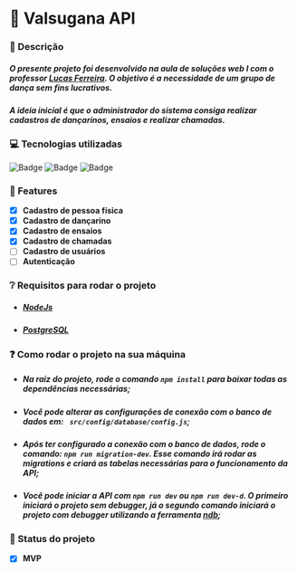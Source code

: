 # :link: Valsugana API


### :book: Descrição 
#####  O presente projeto foi desenvolvido na aula de soluções web I com o professor [Lucas Ferreira](https://github.com/lucasferreira). O objetivo é a necessidade de um grupo de dança sem fins lucrativos. 
#####  A ideia inicial é que o administrador do sistema consiga realizar cadastros de dançarinos, ensaios e realizar chamadas.

### :computer: Tecnologias utilizadas 
![Badge](https://img.shields.io/badge/JavaScript-NodeJS-%F7DF1E?style=for-the-badge&logo=JavaScript)
![Badge](https://img.shields.io/badge/PostgreSql--%336791?style=for-the-badge&logo=PostgreSQL)
![Badge](https://img.shields.io/badge/Heroku-%237159c1?style=for-the-badge&logo=Heroku)


### :triangular_flag_on_post: Features
- [x] <strong>Cadastro de pessoa física</strong>  
- [x] <strong>Cadastro de dançarino</strong>  
- [x] <strong>Cadastro de ensaios</strong>  
- [x] <strong>Cadastro de chamadas</strong> 
- [ ] <strong>Cadastro de usuários</strong>  
- [ ] <strong>Autenticação</strong> 

### :grey_question: Requisitos para rodar o projeto
* ##### [NodeJs](https://nodejs.org/en/)
* ##### [PostgreSQL](https://www.postgresql.org/download/)


### :question: Como rodar o projeto na sua máquina
* ##### Na raiz do projeto, rode o comando ```npm install``` para baixar todas as dependências necessárias;
* ##### Você pode alterar as configurações de conexão com o banco de dados em: ``` src/config/database/config.js```;
* ##### Após ter configurado a conexão com o banco de dados, rode o comando: ```npm run migration-dev```. Esse comando irá rodar as migrations e criará as tabelas necessárias para o funcionamento da API;
* ##### Você pode iniciar a API com ```npm run dev``` ou ```npm run dev-d```. O primeiro iniciará o projeto sem debugger, já o segundo comando iniciará o projeto com debugger utilizando a ferramenta [ndb](https://www.npmjs.com/package/ndb);




### :file_folder: Status do projeto
- [x] <strong>MVP</strong>   




